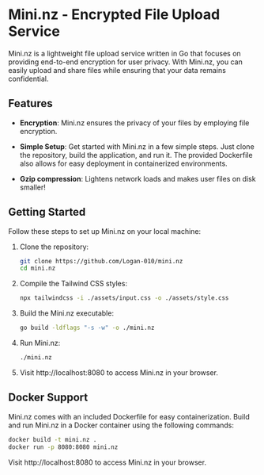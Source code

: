 # Mini.nz - Encrypted File Upload Service

Mini.nz is a lightweight file upload service written in Go that focuses on providing end-to-end encryption for user privacy. With Mini.nz, you can easily upload and share files while ensuring that your data remains confidential.

## Features

- **Encryption**: Mini.nz ensures the privacy of your files by employing file encryption.

- **Simple Setup**: Get started with Mini.nz in a few simple steps. Just clone the repository, build the application, and run it. The provided Dockerfile also allows for easy deployment in containerized environments.

- **Gzip compression**: Lightens network loads and makes user files on disk smaller!

## Getting Started

Follow these steps to set up Mini.nz on your local machine:

1. Clone the repository:

    ```bash
    git clone https://github.com/Logan-010/mini.nz
    cd mini.nz
    ```

2. Compile the Tailwind CSS styles:

    ```bash
    npx tailwindcss -i ./assets/input.css -o ./assets/style.css
    ```

3. Build the Mini.nz executable:

    ```bash
    go build -ldflags "-s -w" -o ./mini.nz
    ```

4. Run Mini.nz:

    ```bash
    ./mini.nz
    ```

5. Visit http://localhost:8080 to access Mini.nz in your browser.

## Docker Support

Mini.nz comes with an included Dockerfile for easy containerization. Build and run Mini.nz in a Docker container using the following commands:

```bash
docker build -t mini.nz .
docker run -p 8080:8080 mini.nz
```

Visit http://localhost:8080 to access Mini.nz in your browser.
